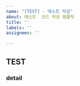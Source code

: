 ```yaml
---
name: "[TEST] - 테스트 작성"
about: 테스트  코드 작성 템플릿
title: ''
labels: ''
assignees: ''

---
```


## TEST
### detail
